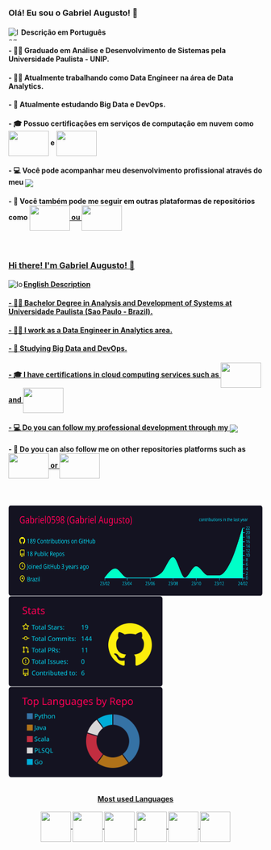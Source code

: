 ### Olá! Eu sou o Gabriel Augusto! 👋
<div>
  <img src="https://images.emojiterra.com/twitter/512px/1f1e7-1f1f7.png" alt="logo-brazil"  width="25" height="25" align="left">
  <h4>Descrição em Português</h4>
</div>
<div align="left">
  <h4>- 👨‍🎓 Graduado em Análise e Desenvolvimento de Sistemas pela Universidade Paulista - UNIP.</h4>
  <h4>- 👨‍💼 Atualmente trabalhando como Data Engineer na área de Data Analytics.</h4>
  <h4>- 📖 Atualmente estudando Big Data e DevOps.</h4>
  <h4>- 🎓 Possuo certificações em serviços de computação em nuvem como <img src="https://www.logo.wine/a/logo/Oracle_Cloud_Platform/Oracle_Cloud_Platform-Logo.wine.svg" width="80" height="50" align="center"> e <img src="https://www.logo.wine/a/logo/Microsoft_Azure/Microsoft_Azure-Logo.wine.svg" width="80" height="50" align="center"></h4>
  <h4>- 💻 Você pode acompanhar meu desenvolvimento profissional através do meu <a href="https://www.linkedin.com/in/gabriel-augusto-ferreira-a567b5124/" target="_blank"><img src="https://img.shields.io/badge/-LinkedIn-%230077B5?style=for-the-badge&logo=linkedin&logoColor=white" target="_blank" align="center"></a> 
  </h4>
  <h4>- 📂 Você também pode me seguir em outras plataformas de repositórios como <a href="https://gitlab.com/Gabriel0598" target="_blank"><img src="https://www.logo.wine/a/logo/GitLab/GitLab-Logo.wine.svg" width="80" height="50" align="center"> ou <a href="https://www.logo.wine/a/logo/Bitbucket/Bitbucket-Blue-Logo.wine.svg" target="_blank"><img src="https://www.logo.wine/a/logo/Bitbucket/Bitbucket-Logo.wine.svg" width="80" height="50" align="center">
  </h4>
</div>

<br>

### Hi there! I'm Gabriel Augusto! 👋
<div>
  <img src="https://http2.mlstatic.com/D_NQ_NP_806244-MLB45155868072_032021-V.jpg" alt="logo-usa"  width="30" height="20" align="left">
  <h4>English Description</h4>
</div>
<div align="left">
  <h4>- 👨‍🎓 Bachelor Degree in Analysis and Development of Systems at Universidade Paulista (Sao Paulo - Brazil).</h4>
  <h4>- 👨‍💼 I work as a Data Engineer in Analytics area.</h4>
  <h4>- 📖 Studying Big Data and DevOps.</h4>
  <h4>- 🎓 I have certifications in cloud computing services such as <img src="https://www.logo.wine/a/logo/Oracle_Cloud_Platform/Oracle_Cloud_Platform-Logo.wine.svg" width="80" height="50" align="center"> and <img src="https://www.logo.wine/a/logo/Microsoft_Azure/Microsoft_Azure-Logo.wine.svg" width="80" height="50" align="center"></h4>
  <h4>- 💻 Do you can follow my professional development through my <a href="https://www.linkedin.com/in/gabriel-augusto-ferreira-a567b5124/" target="_blank"><img src="https://img.shields.io/badge/-LinkedIn-%230077B5?style=for-the-badge&logo=linkedin&logoColor=white" target="_blank" align="center"></a> 
  </h4>
  <h4>- 📂 Do you can also follow me on other repositories platforms such as <a href="https://gitlab.com/Gabriel0598" target="_blank"><img src="https://www.logo.wine/a/logo/GitLab/GitLab-Logo.wine.svg" width="80" height="50" align="center"> or <a href="https://bitbucket.org/gabriel0598/workspace/repositories/" target="_blank"><img src="https://www.logo.wine/a/logo/Bitbucket/Bitbucket-Logo.wine.svg" width="80" height="50" align="center">
  </h4>
</div>
  
<br>
<br>
  
<div>
  <a href="https://github.com/Gabriel0598">
    <img height="180em" align="center" src="https://github.com/Gabriel0598/Gabriel0598/blob/main/profile-summary-card-output/2077/0-profile-details.svg"/>
    <br>
    <img height="180em" align="left" src="https://github.com/Gabriel0598/Gabriel0598/blob/main/profile-summary-card-output/2077/3-stats.svg"/>
    <img height="180em" align="center" src="https://github.com/Gabriel0598/Gabriel0598/blob/main/profile-summary-card-output/2077/1-repos-per-language.svg"/>
</div>
  <br>
<div align="center" style="display: inline_block"><br>
  <b>Most used Languages</br>
    <br>
  <img align="center" height="60" width="60" src="https://img.icons8.com/color/48/000000/c-programming.png"/>
  <img align="center" height="60" width="60" src="https://img.icons8.com/color/48/000000/c-plus-plus-logo.png"/>
  <img align="center" height="60" width="60" src="https://img.icons8.com/color/48/000000/c-sharp-logo.png"/>
  <img align="center" height="60" width="60" src="https://img.icons8.com/color/48/000000/java-coffee-cup-logo--v1.png"/>
  <img align="center" height="60" width="60" src="https://img.icons8.com/dusk/344/scala.png"/>
  <img align="center" height="60" width="60" src="https://img.icons8.com/color/48/000000/python--v1.png"/>
</div>
